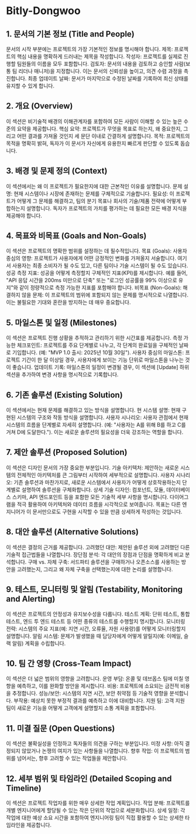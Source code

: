 # Bitly-Dongwoo

## 1. 문서의 기본 정보 (Title and People)
문서의 시작 부분에는 프로젝트의 가장 기본적인 정보를 명시해야 합니다.
제목: 프로젝트의 핵심 내용을 명확하게 드러내는 제목을 작성합니다.
작성자: 프로젝트를 실제로 진행할 팀원들의 이름을 모두 포함합니다.
검토자: 문서의 내용을 검토하고 승인할 사람(보통 팀 리더나 매니저)을 지정합니다. 이는 문서의 신뢰성을 높이고, 의견 수렴 과정을 촉진합니다.
최종 업데이트 날짜: 문서가 마지막으로 수정된 날짜를 기록하여 최신 상태를 유지할 수 있게 합니다.

## 2. 개요 (Overview)
이 섹션은 비기술적 배경의 이해관계자를 포함하여 모든 사람이 이해할 수 있는 높은 수준의 요약을 제공합니다.
핵심 요약: 프로젝트가 무엇을 목표로 하는지, 왜 중요한지, 그리고 어떤 결과를 가져올 것인지 세 문단 이내로 간결하게 설명합니다.
목적: 프로젝트의 목적을 명확히 밝혀, 독자가 이 문서가 자신에게 유용한지 빠르게 판단할 수 있도록 돕습니다.

## 3. 배경 및 문제 정의 (Context)
이 섹션에서는 왜 이 프로젝트가 필요한지에 대한 근본적인 이유를 설명합니다.
문제 설명: 현재 시스템이나 시장에 존재하는 문제를 구체적으로 기술합니다.
필요성: 이 프로젝트가 어떻게 그 문제를 해결하고, 팀의 분기 목표나 회사의 기술/제품 전략에 어떻게 부합하는지 설명합니다. 독자가 프로젝트의 가치를 평가하는 데 필요한 모든 배경 지식을 제공해야 합니다.

## 4. 목표와 비목표 (Goals and Non-Goals)
이 섹션은 프로젝트의 명확한 범위를 설정하는 데 필수적입니다.
목표 (Goals):
사용자 중심의 영향: 프로젝트가 사용자에게 어떤 긍정적인 변화를 가져올지 서술합니다. 여기서 사용자는 최종 소비자가 될 수도 있고, 다른 팀이나 기술 시스템이 될 수도 있습니다.
성공 측정 지표: 성공을 어떻게 측정할지 구체적인 지표(KPI)를 제시합니다. 예를 들어, "API 응답 시간을 200ms 미만으로 단축" 또는 "로그인 성공률을 99% 이상으로 유지"와 같이 정량적으로 측정 가능한 지표를 포함해야 합니다.
비목표 (Non-Goals):
해결하지 않을 문제: 이 프로젝트의 범위에 포함되지 않는 문제를 명시적으로 나열합니다. 이는 불필요한 기대와 혼란을 방지하는 데 매우 중요합니다.

## 5. 마일스톤 및 일정 (Milestones)
이 섹션은 프로젝트 진행 상황을 추적하고 관리하기 위한 시간표를 제공합니다.
측정 가능한 체크포인트: 프로젝트를 주요 단계별로 나누고, 각 단계의 완료일을 구체적인 날짜로 기입합니다. (예: "MVP 1.0 출시: 2025년 10월 30일").
사용자 중심의 마일스톤: 프로젝트 기간이 한 달 이상일 경우, 사용자에게 보이는 기능 단위로 마일스톤을 나누는 것이 좋습니다.
업데이트 기록: 마일스톤의 일정이 변경될 경우, 이 섹션에 [Update] 하위 섹션을 추가하여 변경 사항을 명시적으로 기록합니다.

## 6. 기존 솔루션 (Existing Solution)
이 섹션에서는 현재 문제를 해결하고 있는 방식을 설명합니다.
현 시스템 설명: 현재 구현된 시스템의 구조와 작동 방식을 설명합니다.
사용자 시나리오: 사용자 관점에서 현재 시스템의 흐름을 단계별로 자세히 설명합니다. (예: "사용자는 A를 위해 B를 하고 C를 거쳐 D에 도달한다."). 이는 새로운 솔루션의 필요성을 더욱 강조하는 역할을 합니다.

## 7. 제안 솔루션 (Proposed Solution)
이 섹션은 디자인 문서의 가장 중요한 부분입니다.
기술 아키텍처: 제안하는 새로운 시스템의 전체적인 아키텍처를 큰 그림부터 시작하여 세부적으로 설명합니다.
사용자 시나리오: 기존 솔루션과 마찬가지로, 새로운 시스템에서 사용자가 어떻게 상호작용하는지 단계별로 설명하여 솔루션을 구체화합니다.
상세 기술 디자인:
컴포넌트, 모듈, 데이터베이스 스키마, API 엔드포인트 등을 포함한 모든 기술적 세부 사항을 명시합니다.
다이어그램을 적극 활용하여 아키텍처와 데이터 흐름을 시각적으로 보여줍니다. 목표는 다른 엔지니어가 이 문서만으로도 구현을 시작할 수 있을 만큼 상세하게 작성하는 것입니다.

## 8. 대안 솔루션 (Alternative Solutions)
이 섹션은 결정의 근거를 제공합니다.
고려했던 대안: 제안된 솔루션 외에 고려했던 다른 기술적 접근법들을 나열합니다.
장단점 분석: 각 대안의 장점과 단점을 명확하게 비교 분석합니다.
구매 vs. 자체 구축: 서드파티 솔루션을 구매하거나 오픈소스를 사용하는 방안을 고려했는지, 그리고 왜 자체 구축을 선택했는지에 대한 논리를 설명합니다.

## 9. 테스트, 모니터링 및 알림 (Testability, Monitoring and Alerting)
이 섹션은 프로젝트의 안정성과 유지보수성을 다룹니다.
테스트 계획: 단위 테스트, 통합 테스트, 엔드 투 엔드 테스트 등 어떤 종류의 테스트를 수행할지 명시합니다.
모니터링 전략: 시스템의 주요 지표(예: 지연 시간, 오류율, 자원 사용량)를 어떻게 모니터링할지 설명합니다.
알림 시스템: 문제가 발생했을 때 담당자에게 어떻게 알릴지(예: 이메일, 슬랙 알림) 계획을 수립합니다.

## 10. 팀 간 영향 (Cross-Team Impact)
이 섹션은 더 넓은 범위의 영향을 고려합니다.
운영 부담: 온콜 및 데브옵스 팀에 미칠 영향을 예측하고, 이를 완화할 방안을 제시합니다.
비용: 프로젝트에 소요되는 금전적 비용을 추정합니다.
성능/보안: 시스템의 지연 시간, 보안 취약점 등 기술적 영향을 분석합니다.
부작용: 예상치 못한 부정적 결과를 예측하고 이에 대비합니다.
지원 팀: 고객 지원 팀이 새로운 기능을 어떻게 고객에게 설명할지 소통 계획을 포함합니다.

## 11. 미결 질문 (Open Questions)
이 섹션은 불확실성을 인정하고 독자들의 의견을 구하는 부분입니다.
미정 사항: 아직 결정되지 않았거나 논쟁의 여지가 있는 사항들을 나열합니다.
향후 작업: 이 프로젝트의 범위를 넘어서는, 향후 고려할 수 있는 작업들을 제안합니다.

## 12. 세부 범위 및 타임라인 (Detailed Scoping and Timeline)
이 섹션은 프로젝트 작업자를 위한 매우 상세한 작업 계획입니다.
작업 분해: 프로젝트를 개별 엔지니어에게 할당될 수 있는 작은 단위의 작업으로 세분화합니다.
상세 일정: 각 작업에 대한 예상 소요 시간을 포함하여 엔지니어링 팀이 직접 활용할 수 있는 상세한 타임라인을 제공합니다.
